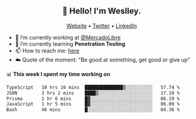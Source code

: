 <h2 align="center">👋 Hello! I'm Weslley.</h2>
<p align="center">
  <a href="http://weslleyneri.com.br">Website</a> •
  <a href="https://twitter.com/Weslley_Neri">Twitter</a> •
  <a href="https://www.linkedin.com/in/weslley-neri-3658908b">LinkedIn</a>
</p>


- 🔭 I’m currently working at [@MercadoLibre](https://github.com/mercadolibre)
- 🌱 I’m currently learning **Penetration Testing**
- 📫 How to reach me: [here](mailto:weslley39@gmail.com)
- ☁️ Quote of the moment: "Be good at something, get good or give up"

📊 **This week I spent my time working on**
<!--START_SECTION:waka-->

```txt
TypeScript   10 hrs 16 mins  ██████████████▒░░░░░░░░░░   57.74 %
JSON         3 hrs 2 mins    ████▒░░░░░░░░░░░░░░░░░░░░   17.10 %
Prisma       1 hr 6 mins     █▓░░░░░░░░░░░░░░░░░░░░░░░   06.19 %
JavaScript   1 hr 5 mins     █▓░░░░░░░░░░░░░░░░░░░░░░░   06.09 %
Bash         46 mins         █░░░░░░░░░░░░░░░░░░░░░░░░   04.36 %
```

<!--END_SECTION:waka-->

<!-- Inspired by https://github.com/gruselhaus/gruselhaus -->